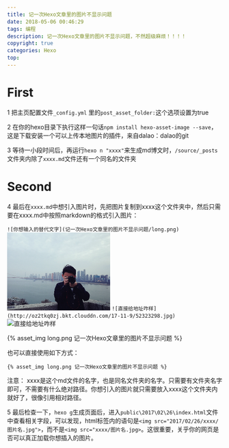 ```yaml
---
title: 记一次Hexo文章里的图片不显示问题
date: 2018-05-06 00:46:29
tags: 编程
description: 记一次Hexo文章里的图片不显示问题，不然超级麻烦！！！！
copyright: true
categories: Hexo
top:
---
```


# First
1 把主页配置文件`_config.yml` 里的`post_asset_folder:`这个选项设置为true

2 在你的hexo目录下执行这样一句话`npm install hexo-asset-image --save`，这是下载安装一个可以上传本地图片的插件，来自dalao：dalao的git

3 等待一小段时间后，再运行`hexo n "xxxx"`来生成md博文时，`/source/_posts`文件夹内除了`xxxx.md`文件还有一个同名的文件夹

# Second
4 最后在`xxxx.md`中想引入图片时，先把图片复制到xxxx这个文件夹中，然后只需要在xxxx.md中按照markdown的格式引入图片：

`![你想输入的替代文字](记一次Hexo文章里的图片不显示问题/long.png)`
![你想输入的替代文字](记一次Hexo文章里的图片不显示问题/long.png)
`![直接给地址咋样](http://oz2tkq0zj.bkt.clouddn.com/17-11-9/52323298.jpg)`
![直接给地址咋样](http://oz2tkq0zj.bkt.clouddn.com/17-11-9/52323298.jpg)


{% asset_img long.png 记一次Hexo文章里的图片不显示问题 %}

也可以直接使用如下方式：
```hash
{% asset_img long.png 记一次Hexo文章里的图片不显示问题 %}
```
注意： xxxx是这个md文件的名字，也是同名文件夹的名字。只需要有文件夹名字即可，不需要有什么绝对路径。你想引入的图片就只需要放入xxxx这个文件夹内就好了，很像引用相对路径。

5 最后检查一下，`hexo g`生成页面后，进入`public\2017\02\26\index.html`文件中查看相关字段，可以发现，html标签内的语句是`<img src="2017/02/26/xxxx/图片名.jpg">`，而不是`<img src="xxxx/图片名.jpg>`。这很重要，关乎你的网页是否可以真正加载你想插入的图片。